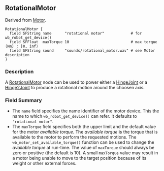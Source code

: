 ## RotationalMotor

Derived from [Motor](motor.md).

```
RotationalMotor {
  field SFString name      "rotational motor"            # for wb_robot_get_device()
  field SFFloat  maxTorque 10                            # max torque (Nm) : [0, inf)
  field SFString sound     "sounds/rotational_motor.wav" # see Motor description
}
```

### Description

A [RotationalMotor](#rotationalmotor) node can be used to power either a
[HingeJoint](hingejoint.md) or a [Hinge2Joint](hinge2joint.md) to produce a
rotational motion around the choosen axis.

### Field Summary

- The `name` field specifies the name identifier of the motor device. This the
name to which `wb_robot_get_device()` can refer. It defaults to `"rotational
motor"`.
- The `maxTorque` field specifies both the upper limit and the default value for
the motor *available torque*. The *available torque* is the torque that is
available to the motor to perform the requested motions. The
`wb_motor_set_available_torque()` function can be used to change the *available
torque* at run-time. The value of `maxTorque` should always be zero or positive
(the default is 10). A small `maxTorque` value may result in a motor being
unable to move to the target position because of its weight or other external
forces.


